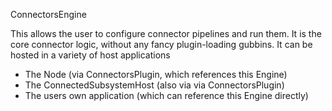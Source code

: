 ConnectorsEngine

This allows the user to configure connector pipelines and run them.
It is the core connector logic, without any fancy plugin-loading gubbins.
It can be hosted in a variety of host applications

- The Node (via ConnectorsPlugin, which references this Engine)
- The ConnectedSubsystemHost (also via via ConnectorsPlugin)
- The users own application (which can reference this Engine directly)
